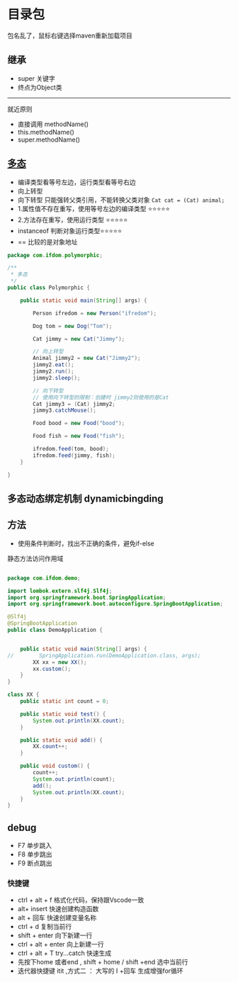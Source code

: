 # 目录包

包名乱了，鼠标右键选择maven重新加载项目

## 继承

- super 关键字
- 终点为Object类

---

就近原则

- 直接调用 methodName()
- this.methodName()
- super.methodName()

## [多态](https://www.bilibili.com/video/BV1fh411y7R8?p=315)

- 编译类型看等号左边，运行类型看等号右边
- 向上转型
- 向下转型 只能强转父类引用，不能转换父类对象 `Cat cat = (Cat) animal;`
- 1.属性值不存在重写，使用等号左边的编译类型 ⭐⭐⭐⭐⭐
- 2.方法存在重写，使用运行类型 ⭐⭐⭐⭐⭐
- instanceof 判断对象运行类型⭐⭐⭐⭐⭐
- == 比较的是对象地址

```java
package com.ifdom.polymorphic;

/**
 * 多态
 */
public class Polymorphic {

    public static void main(String[] args) {

        Person ifredom = new Person("ifredom");

        Dog tom = new Dog("Tom");

        Cat jimmy = new Cat("Jimmy");

        // 向上转型
        Animal jimmy2 = new Cat("Jimmy2");
        jimmy2.eat();
        jimmy2.run();
        jimmy2.sleep();

        // 向下转型
        // 使用向下转型的限制：创建时 jimmy2则使用的是Cat
        Cat jimmy3 = (Cat) jimmy2;
        jimmy3.catchMouse();

        Food bood = new Food("bood");

        Food fish = new Food("fish");

        ifredom.feed(tom, bood);
        ifredom.feed(jimmy, fish);
    }

}
```

## 多态动态绑定机制 dynamicbingding

## 方法

- 使用条件判断时，找出不正确的条件，避免if-else

静态方法访问作用域

```java

package com.ifdom.demo;

import lombok.extern.slf4j.Slf4j;
import org.springframework.boot.SpringApplication;
import org.springframework.boot.autoconfigure.SpringBootApplication;

@Slf4j
@SpringBootApplication
public class DemoApplication {


    public static void main(String[] args) {
//        SpringApplication.run(DemoApplication.class, args);
        XX xx = new XX();
        xx.custom();
    }
}

class XX {
    public static int count = 0;

    public static void test() {
        System.out.println(XX.count);
    }

    public static void add() {
        XX.count++;
    }

    public void custom() {
        count++;
        System.out.println(count);
        add();
        System.out.println(XX.count);
    }
}
```

## debug

- F7 单步跳入
- F8 单步跳出
- F9 断点跳出

### 快捷键

- ctrl + alt + f 格式化代码，保持跟Vscode一致
- alt+ insert 快速创建构造函数
- alt + 回车 快速创建变量名称
- ctrl + d 复制当前行
- shift + enter 向下新建一行
- ctrl + alt + enter 向上新建一行
- ctrl + alt + T try...catch 快速生成
- 先按下home 或者end , shift + home / shift +end 选中当前行
- 迭代器快捷键 itit   ,方式二 ： 大写的 I +回车 生成增强for循环